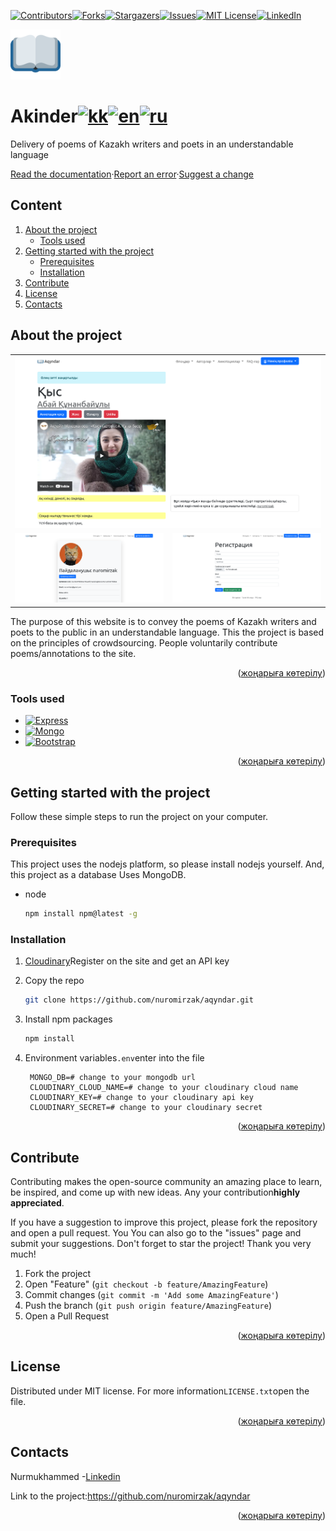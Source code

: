 <div id="top"></div>
<!--
*** Thanks for checking out the Best-README-Template. If you have a suggestion
*** that would make this better, please fork the repo and create a pull request
*** or simply open an issue with the tag "enhancement".
*** Don't forget to give the project a star!
*** Thanks again! Now go create something AMAZING! :D
-->

<!-- https://github.com/othneildrew -->

<!-- PROJECT SHIELDS -->

<!--
*** I'm using markdown "reference style" links for readability.
*** Reference links are enclosed in brackets [ ] instead of parentheses ( ).
*** See the bottom of this document for the declaration of the reference variables
*** for contributors-url, forks-url, etc. This is an optional, concise syntax you may use.
*** https://www.markdownguide.org/basic-syntax/#reference-style-links
-->

[![Contributors][contributors-shield]][contributors-url][![Forks][forks-shield]][forks-url][![Stargazers][stars-shield]][stars-url][![Issues][issues-shield]][issues-url][![MIT License][license-shield]][license-url][![LinkedIn][linkedin-shield]][linkedin-url]

<!-- PROJECT LOGO -->

<a href="https://github.com/nuromirzak/aqyndar">
    <img src="./public/icons/android-chrome-192x192.png" alt="Logo" width="80" height="80">
  </a>

# Akinder[![kk](https://img.shields.io/badge/lang-kk-blue.svg)](./README.md)[![en](https://img.shields.io/badge/lang-en-yellow.svg)](./README.en.md)[![ru](https://img.shields.io/badge/lang-ru-red.svg)](./README.ru.md)

Delivery of poems of Kazakh writers and poets in an understandable language

[Read the documentation](https://github.com/nuromirzak/aqyndar)·[Report an error](https://github.com/nuromirzak/aqyndar/issues)·[Suggest a change](https://github.com/nuromirzak/aqyndar/issues)

<!-- TABLE OF CONTENTS -->

## Content

1.  [About the project](#жоба-туралы)
    -   [Tools used](#қолданылған-құралдар)
2.  [Getting started with the project](#проектке-кірісу)
    -   [Prerequisites](#алғышарттар)
    -   [Installation](#орнату)
3.  [Contribute](#үлес-қосу)
4.  [License](#лицензия)
5.  [Contacts](#контакттер)

<!-- ABOUT THE PROJECT -->

## About the project

<table>
  <tr>
    <td valign="top" colspan="2"><img src="./public/images/screenshot_1.png"/></td>
  </tr>
  <tr>
    <td valign="top"><img src="./public/images/screenshot_2.png"/></td>
    <td valign="top"><img src="./public/images/screenshot_3.png"/></td>
  </tr>
</table>

The purpose of this website is to convey the poems of Kazakh writers and poets to the public in an understandable language. This
the project is based on the principles of crowdsourcing. People voluntarily contribute poems/annotations to the site.

<p align="right">(<a href="#top">жоңарыға көтерілу</a>)</p>

### Tools used

-   [![Express][Express.js]][Express-url]
-   [![Mongo][MongoDB]][Mongo-url]
-   [![Bootstrap][Bootstrap.com]][Bootstrap-url]

<p align="right">(<a href="#top">жоңарыға көтерілу</a>)</p>

<!-- GETTING STARTED -->

## Getting started with the project

Follow these simple steps to run the project on your computer.

### Prerequisites

This project uses the nodejs platform, so please install nodejs yourself. And, this project as a database
Uses MongoDB.

-   node

    ```sh
    npm install npm@latest -g
    ```

### Installation

1.  [Cloudinary](https://cloudinary.com/)Register on the site and get an API key

2.  Copy the repo

    ```sh
    git clone https://github.com/nuromirzak/aqyndar.git
    ```

3.  Install npm packages

    ```sh
    npm install
    ```

4.  Environment variables`.env`enter into the file

    ```dotenv
     MONGO_DB=# change to your mongodb url
     CLOUDINARY_CLOUD_NAME=# change to your cloudinary cloud name
     CLOUDINARY_KEY=# change to your cloudinary api key
     CLOUDINARY_SECRET=# change to your cloudinary secret
    ```

<p align="right">(<a href="#top">жоңарыға көтерілу</a>)</p>

<!-- CONTRIBUTING -->

## Contribute

Contributing makes the open-source community an amazing place to learn, be inspired, and come up with new ideas. Any
your contribution**highly appreciated**.

If you have a suggestion to improve this project, please fork the repository and open a pull request. You
You can also go to the "issues" page and submit your suggestions. Don't forget to star the project! Thank you very much!

1.  Fork the project
2.  Open "Feature" (`git checkout -b feature/AmazingFeature`)
3.  Commit changes (`git commit -m 'Add some AmazingFeature'`)
4.  Push the branch (`git push origin feature/AmazingFeature`)
5.  Open a Pull Request

<p align="right">(<a href="#top">жоңарыға көтерілу</a>)</p>

<!-- LICENSE -->

## License

Distributed under MIT license. For more information`LICENSE.txt`open the file.

<p align="right">(<a href="#top">жоңарыға көтерілу</a>)</p>

<!-- CONTACT -->

## Contacts

Nurmukhammed -[Linkedin][linkedin-url]

Link to the project:<https://github.com/nuromirzak/aqyndar>

<p align="right">(<a href="#top">жоңарыға көтерілу</a>)</p>

<!-- MARKDOWN LINKS & IMAGES -->

<!-- https://www.markdownguide.org/basic-syntax/#reference-style-links -->

[contributors-shield]: https://img.shields.io/github/contributors/nuromirzak/aqyndar.svg?style=for-the-badge

[contributors-url]: https://github.com/nuromirzak/aqyndar/graphs/contributors

[forks-shield]: https://img.shields.io/github/forks/nuromirzak/aqyndar.svg?style=for-the-badge

[forks-url]: https://github.com/nuromirzak/aqyndar/network/members

[stars-shield]: https://img.shields.io/github/stars/nuromirzak/aqyndar.svg?style=for-the-badge

[stars-url]: https://github.com/nuromirzak/aqyndar/stargazers

[issues-shield]: https://img.shields.io/github/issues/nuromirzak/aqyndar.svg?style=for-the-badge

[issues-url]: https://github.com/nuromirzak/aqyndar/issues

[license-shield]: https://img.shields.io/github/license/nuromirzak/aqyndar.svg?style=for-the-badge

[license-url]: https://github.com/nuromirzak/aqyndar/blob/master/LICENSE.txt

[linkedin-shield]: https://img.shields.io/badge/-LinkedIn-black.svg?style=for-the-badge&logo=linkedin&colorB=555

[linkedin-url]: https://linkedin.com/in/nurmukhammed

[Express.js]: https://img.shields.io/badge/Express.js-404D59?style=for-the-badge&logoColor=white&logo=express

[Express-url]: https://expressjs.com/

[MongoDB]: https://img.shields.io/badge/MongoDB-4EA94B?style=for-the-badge&logo=mongodb&logoColor=white

[Mongo-url]: https://www.mongodb.com/

[Bootstrap.com]: https://img.shields.io/badge/Bootstrap-563D7C?style=for-the-badge&logo=bootstrap&logoColor=white

[Bootstrap-url]: https://getbootstrap.com
